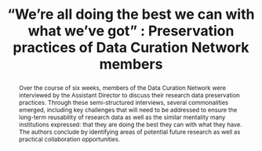 ---
abstract: 'Over the course of six weeks, members of the Data Curation Network were
  interviewed by the Assistant Director to discuss their research data preservation
  practices. Through these semi-structured interviews, several commonalities emerged,
  including key challenges that will need to be addressed to ensure the long-term
  reusability of research data as well as the similar mentality many institutions
  expressed: that they are doing the best they can with what they have. The authors
  conclude by identifying areas of potential future research as well as practical
  collaboration opportunities.'
creators:
- Hoa Luong
- Mikala Narlock
- Jon Petters
date: null
document_url: https://osf.io/download/x2bqj/
grand_parent: iPRES
institutions:
- Data Curation Network / University of Minnesota
keywords:
- research data
- peer comparisons
- curation,
landing_page_url: https://osf.io/hmzer/
language: eng
layout: publication
license: CC-BY 4.0 International
notes_url: https://osf.io/download/ndpzy/
parent: iPRES 2022
publication_type: long paper
size: null
slides_url: https://osf.io/download/xt6wj/
source_name: iPRES:osf:hmzer
stream_url: https://youtu.be/vbnLFLtz6wk
title: '“We’re all doing the best we can with what we’ve got” : Preservation practices
  of Data Curation Network members'
year: 2022
---